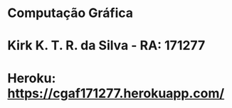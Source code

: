 # Computação Gráfica
# Kirk K. T. R. da Silva - RA: 171277
# Heroku: https://cgaf171277.herokuapp.com/